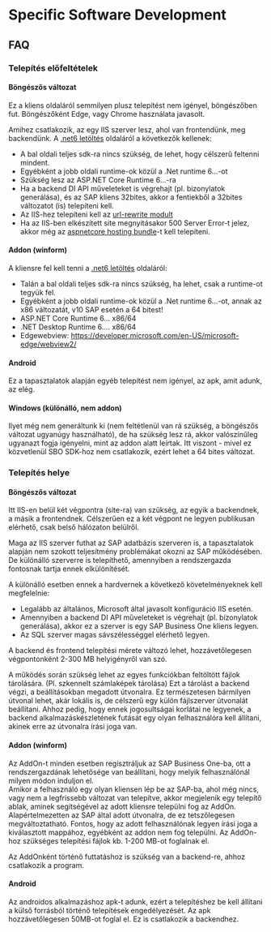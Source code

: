 # Specific Software Development

## FAQ

### Telepítés előfeltételek

#### Böngészős változat

Ez a kliens oldaláról semmilyen plusz telepítést nem igényel, böngészőben fut. Böngészőként Edge, vagy Chrome használata javasolt.

Amihez csatlakozik, az egy IIS szerver lesz, ahol van frontendünk, meg backendünk. A [.net6 letöltés](https://dotnet.microsoft.com/en-us/download/dotnet/6.0) oldaláról a következők kellenek:
- A bal oldali teljes sdk-ra nincs szükség, de lehet, hogy célszerű feltenni mindent.
- Egyébként a jobb oldali runtime-ok közül a .Net runtime 6...-ot
- Szükség lesz az ASP.NET Core Runtime 6...-ra
- Ha a backend DI API műveleteket is végrehajt (pl. bizonylatok generálása), és az SAP kliens 32bites, akkor a fentiekből a 32bites változatot (is) telepíteni kell.
- Az IIS-hez telepíteni kell az [url-rewrite modult](https://www.iis.net/downloads/microsoft/url-rewrite)
- Ha az IIS-ben elkészített site megnyitásakor 500 Server Error-t jelez, akkor még az [aspnetcore hosting bundle](https://dotnet.microsoft.com/permalink/dotnetcore-current-windows-runtime-bundle-installer)-t kell telepíteni.

#### Addon (winform)

A kliensre fel kell tenni a [.net6 letöltés](https://dotnet.microsoft.com/en-us/download/dotnet/6.0) oldaláról:
- Talán a bal oldali teljes sdk-ra nincs szükség, ha lehet, csak a runtime-ot tegyük fel.
- Egyébként a jobb oldali runtime-ok közül a .Net runtime 6...-ot, annak az x86 változatát, v10 SAP esetén a 64 bitest!
- ASP.NET Core Runtime 6... x86/64
- .NET Desktop Runtime 6.... x86/64
- Edgewebview: https://developer.microsoft.com/en-US/microsoft-edge/webview2/

#### Android

Ez a tapasztalatok alapján egyéb telepítést nem igényel, az apk, amit adunk, az elég.

#### Windows (különálló, nem addon)

Ilyet még nem generáltunk ki (nem feltétlenül van rá szükség, a böngészős változat ugyanúgy használható), de ha szükség lesz rá, akkor valószínűleg ugyanazt fogja igényelni, mint az addon alatt leírtak. Itt viszont - mivel ez közvetlenül SBO SDK-hoz nem csatlakozik, ezért lehet a 64 bites változat.

### Telepítés helye

#### Böngészős változat

Itt IIS-en belül két végpontra (site-ra) van szükség, az egyik a backendnek, a másik a frontendnek. Célszerűen ez a két végpont ne legyen publikusan elérhető, csak belső hálózaton belülről.

Maga az IIS szerver futhat az SAP adatbázis szerveren is, a tapasztalatok alapján nem szokott teljesítmény problémákat okozni az SAP működésében. De különálló szerverre is telepíthető, amennyiben a rendszergazda fontosnak tartja ennek elkülönítését.

A különálló esetben ennek a hardvernek a következő követelményeknek kell megfelelnie:
- Legalább az általános, Microsoft által javasolt konfiguráció IIS esetén.
- Amennyiben a backend DI API műveleteket is végrehajt (pl. bizonylatok generálása), akkor ez a szerver is egy SAP Business One kliens legyen.
- Az SQL szerver magas sávszélességgel elérhető legyen.

A backend és frontend telepítési mérete változó lehet, hozzávetőlegesen végpontonként 2-300 MB helyigényről van szó.

A működés során szükség lehet az egyes funkciókban feltöltött fájlok tárolására. (Pl. szkennelt számlaképek tárolása) Ezt a tárolást a backend végzi, a beállításokban megadott útvonalra. Ez természetesen bármilyen útvonal lehet, akár lokális is, de célszerű egy külön fájlszerver útvonalát beállítani.
Ahhoz pedig, hogy ennek jogosultságai korlátai ne legyenek, a backend alkalmazáskészletének futását egy olyan felhasználóra kell állítani, akinek erre az útvonalra írási joga van.

#### Addon (winform)

Az AddOn-t minden esetben regisztráljuk az SAP Business One-ba, ott a rendszergazdának lehetősége van beállítani, hogy melyik felhasználónál milyen módon induljon el.  
Amikor a felhasználó egy olyan kliensen lép be az SAP-ba, ahol még nincs, vagy nem a legfrissebb változat van telepítve, akkor megjelenik egy telepítő ablak, aminek segítségével az adott kliensre települni fog az AddOn. Alapértelmezetten az SAP által adott útvonalra, de ez tetszőlegesen megváltoztatható. Fontos, hogy az adott felhasználónak legyen írási joga a kiválasztott mappához, egyébként az addon nem fog települni.
Az AddOn-hoz szükséges telepítési fájlok kb. 1-200 MB-ot foglalnak el.

Az AddOnként történő futtatáshoz is szükség van a backend-re, ahhoz csatlakozik a program.

#### Android

Az androidos alkalmazáshoz apk-t adunk, ezért a telepítéshez be kell állítani a külső forrásból történő telepítések engedélyezését. Az apk hozzávetőlegesen 50MB-ot foglal el. Ez is csatlakozik a backendhez.